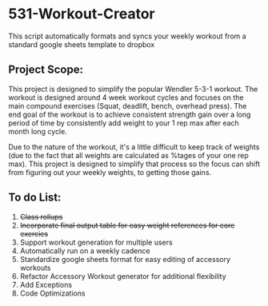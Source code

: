 # 531-Workout-Creator
This script automatically formats and syncs your weekly workout from a standard google sheets template to dropbox

## **Project Scope:**
This project is designed to simplify the popular Wendler 5-3-1 workout. The workout is designed around 4 week workout cycles and focuses on the main compound exercises (Squat, deadlift, bench, overhead press). The end goal of the workout is to achieve consistent strength gain over a long period of time by consistently add weight to your 1 rep max after each month long cycle.

Due to the nature of the workout, it's a little difficult to keep track of weights (due to the fact that all weights are calculated as %tages of your one rep max). This project is designed to simplify that process so the focus can shift from figuring out your weekly weights, to getting those gains.

## **To do List:**
1. ~~Class rollups~~
2. ~~Incorporate final output table for easy weight references for core exercies~~
3. Support workout generation for multiple users
4. Automatically run on a weekly cadence
5. Standardize google sheets format for easy editing of accessory workouts
6. Refactor Accessory Workout generator for additional flexibility
7. Add Exceptions
8. Code Optimizations
